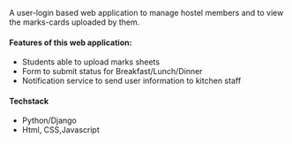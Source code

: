 A user-login based web application to manage hostel members and to view the marks-cards uploaded by them.

#### Features of this web application:
- Students able to upload marks sheets 
- Form to submit status for Breakfast/Lunch/Dinner
- Notification service to send user information to kitchen staff

#### Techstack
- Python/Django
- Html, CSS,Javascript
